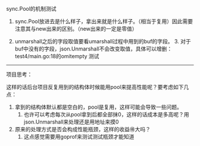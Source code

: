 
sync.Pool的机制测试


1. sync.Pool放进去是什么样子，拿出来就是什么样子。（相当于复用）因此需要注意其与new出来的区别。（new出来的一定是零值）

2. unmarshall之后的字段取值要看umarshall过程中用到的buf的字段。
   3. 对于buf中没有的字段，json.Unmarshall不会改变取值，具体可以增删：test4/main.go:18的omitempty 测试



---
项目思考：

这样的话后台项目反复用到的结构体时候能用pool来提高性能呢？要考虑如下几点：
1. 拿到的结构体默认都是空白的，pool是复用，这样可能会导致一些问题。
   1. 也许可以考虑每次从pool拿到后都全部抹0，这样的话成本是多高呢？用json.Unmarshall来处理还是用地址来摸0
2. 原来的处理方式是否会构成性能瓶颈，这样的收益🉐大吗？
   1. 这点感觉需要用goprof来测试测试瓶颈才能知道
